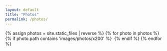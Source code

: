 ```yaml
---
layout: default
title: "Photos"
permalink: /photos/
---
```

<div class="photos">
{% assign photos = site.static_files | reverse %}
{% for photo in photos %}
    {% if photo.path contains 'images/photos/x200' %}
      <a href="{{ site.baseurl }}/images/photos/{{ photo.name }}" data-fancybox="gallery"><img src="{{ site.baseurl }}/images/photos/x200/{{ photo.name }}" alt=""></a>
    {% endif %}
{% endfor %}
</div>

